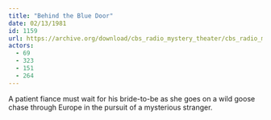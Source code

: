 ```yaml
---
title: "Behind the Blue Door"
date: 02/13/1981
id: 1159
url: https://archive.org/download/cbs_radio_mystery_theater/cbs_radio_mystery_theater-1151-1200.zip/cbs_radio_mystery_theater-1151-1200%2Fcbsrmt_1159_behind_the_blue_door.mp3
actors:
  - 69
  - 323
  - 151
  - 264
---
```

A patient fiance must wait for his bride-to-be as she goes on a wild goose chase through Europe in the pursuit of a mysterious stranger.